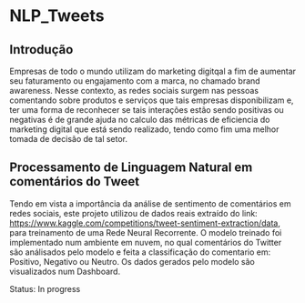 # NLP_Tweets

## Introdução

Empresas de todo o mundo utilizam do marketing digitqal a fim de aumentar seu faturamento ou engajamento com a marca, no chamado brand awareness. Nesse contexto, as redes sociais surgem nas pessoas comentando sobre produtos e serviços que tais empresas disponibilizam e, ter uma forma de reconhecer se tais interações estão sendo positivas ou negativas é de grande ajuda no calculo das métricas de eficiencia do marketing digital que está sendo realizado, tendo como fim uma melhor tomada de decisão de tal setor.

## Processamento de Linguagem Natural em comentários do Tweet

Tendo em vista a importância da análise de sentimento de comentários em redes sociais, este projeto utilizou de dados reais extraído do link: https://www.kaggle.com/competitions/tweet-sentiment-extraction/data, para treinamento de uma Rede Neural Recorrente. O modelo treinado foi implementado num ambiente em nuvem, no qual comentários do Twitter são análisados pelo modelo e feita a classificação do comentario em: Positivo, Negativo ou Neutro. Os dados gerados pelo modelo são visualizados num Dashboard.

Status: In progress
